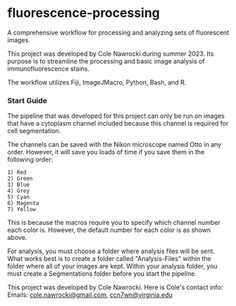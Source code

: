 # fluorescence-processing
A comprehensive workflow for processing and analyzing sets of fluorescent images.

This project was developed by Cole Nawrocki during summer 2023. Its purpose is to streamline the processing and basic image analysis of immunofluorescence stains.

The workflow utilizes Fiji, ImageJMacro, Python, Bash, and R. 

### Start Guide
The pipeline that was developed for this project can only be run on images that have a cytoplasm channel included because this channel is required for cell segmentation.

The channels can be saved with the Nikon microscope named Otto in any order. However, it will save you loads of time if you save them in the following order:

	1) Red
	2) Green
	3) Blue
	4) Grey
	5) Cyan
	6) Magenta
	7) Yellow

This is because the macros require you to specify which channel number each color is. However, the default number for each color is as shown above.
	
For analysis, you must choose a folder where analysis files will be sent. What works best is to create a folder called "Analysis-Files" within the folder where all of your images are kept. Within your analysis folder, you must create a Segmentations folder before you start the pipeline.

This project was developed by Cole Nawrocki. Here is Cole's contact info: 
Emails: cole.nawrocki@gmail.com, ccn7wn@virginia.edu
